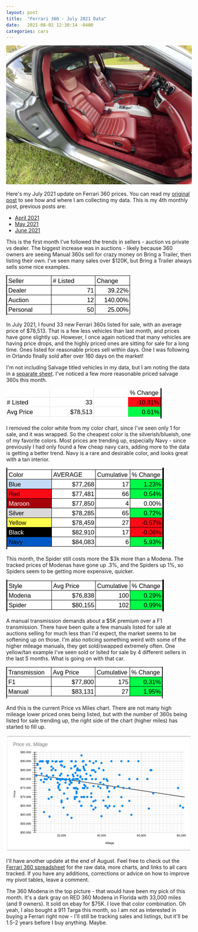 ```yaml
---
layout: post
title:  "Ferrari 360 - July 2021 Data"
date:   2021-08-02 12:30:14 -0400
categories: cars
---
```


![july 2021](/images/360-july2021/360.jpg)

Here's my July 2021 update on Ferrari 360 prices. You can read my [original post](https://rskelton.com/ferrari-360-april-2021-data/) to see how and where I am collecting my data. This is my 4th monthly post, previous posts are:
* [April 2021](https://rskelton.com/ferrari-360-april-2021-data/)
* [May 2021](https://rskelton.com/ferrari-360-may-2021-data/)
* [June 2021](https://rskelton.com/ferrari-360-june-2021-data/)

This is the first month I've followed the trends in sellers - auction vs private vs dealer. The biggest increase was in auctions - likely because 360 owners are seeing Manual 360s sell for crazy money on Bring a Trailer, then listing their own. I've seen many sales over $120K, but Bring a Trailer always sells some nice examples. 

![july 2021](/images/360-july2021/seller.png)

In July 2021, I found 33 new Ferrari 360s listed for sale, with an average price of $78,513. That is a few less vehicles than last month, and prices have gone slightly up. However, I once again noticed that many vehicles are having price drops, and the highly priced ones are sitting for sale for a long time. Ones listed for reasonable prices sell within days. One I was following in Orlando finally sold after over 160 days on the market!

I'm not including Salvage titled vehicles in my data, but I am noting the data in a [separate sheet](https://rskelton.com/360). I've noticed a few more reasonable priced salvage 360s this month. 

![july 2021](/images/360-july2021/overall.png)

I removed the color white from my color chart, since I've seen only 1 for sale, and it was wrapped. So the cheapest color is the silverish/blueish, one of my favorite colors. Most prices are trending up, especially Navy - since previously I had only found a few cheap navy cars, adding more to the data is getting a better trend. Navy is a rare and desirable color, and looks great with a tan interior. 

![july 2021](/images/360-july2021/color.png)

This month, the Spider still costs more the $3k more than a Modena. The tracked prices of Modenas have gone up .3%, and the Spiders up 1%, so Spiders seem to be getting more expensive, quicker. 

![july 2021](/images/360-july2021/style.png)

A manual transmission demands about a $5K premium over a F1 transmission. There have been quite a few manuals listed for sale at auctions selling for much less than I'd expect, the market seems to be softening up on those. I'm also noticing something weird with some of the higher mileage manuals, they get sold/swapped extremely often. One yellow/tan example I've seen sold or lsited for sale by 4 different sellers in the last 5 months. What is going on with that car. 

![july 2021](/images/360-july2021/trans.png)

And this is the current Price vs Miles chart. There are not many high mileage lower priced ones being listed, but with the number of 360s being listed for sale trending up, the right side of the chart (higher miles) has started to fill up.

![july 2021](/images/360-july2021/miles.png)

I'll have another update at the end of August. Feel free to check out the [Ferrari 360 spreadsheet](https://rskelton.com/360) for the raw data, more charts, and links to all cars tracked. If you have any additions, corrections or advice on how to improve my pivot tables, leave a comment. 

The 360 Modena in the top picture - that would have been my pick of this month. It's a dark gray on RED 360 Modena in Florida with 33,000 miles (and 9 owners). It sold on ebay for $75K. I love that color combination. Oh yeah, I also bought a 911 Targa this month, so I am not as interested in buying a Ferrari right now - I'll still be tracking sales and listings, but it'll be 1.5-2 years before I buy anything. Maybe. 
